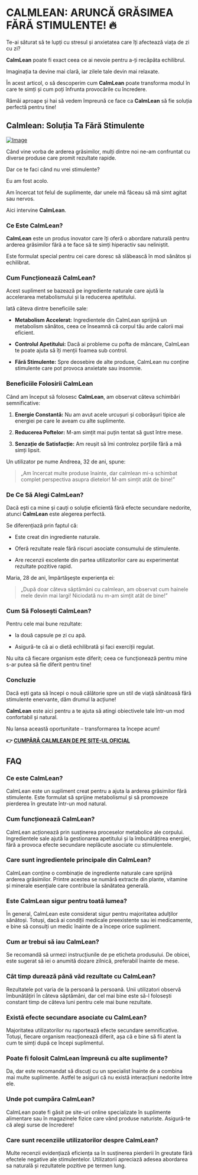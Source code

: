 # CALMLEAN: ARUNCĂ GRĂSIMEA FĂRĂ STIMULENTE! 🔥

Te-ai săturat să te lupți cu stresul și anxietatea care îți afectează viața de zi cu zi? 

**CalmLean** poate fi exact ceea ce ai nevoie pentru a-ți recăpăta echilibrul. 

Imaginația ta devine mai clară, iar zilele tale devin mai relaxate. 

În acest articol, o să descoperim cum **CalmLean** poate transforma modul în care te simți și cum poți înfrunta provocările cu încredere. 

Rămâi aproape și hai să vedem împreună ce face ca **CalmLean** să fie soluția perfectă pentru tine!

## Calmlean: Soluția Ta Fără Stimulente

[![Image](https://www2.sellhealth.com/238/calmlean-website-screenshot.jpg)](https://gchaffi.com/cXtltn5p)

Când vine vorba de arderea grăsimilor, mulți dintre noi ne-am confruntat cu diverse produse care promit rezultate rapide. 

Dar ce te faci când nu vrei stimulente?

Eu am fost acolo.

Am încercat tot felul de suplimente, dar unele mă făceau să mă simt agitat sau nervos. 

Aici intervine **CalmLean**.

### Ce Este CalmLean?

**CalmLean** este un produs inovator care îți oferă o abordare naturală pentru arderea grăsimilor fără a te face să te simți hiperactiv sau neliniștit. 

Este formulat special pentru cei care doresc să slăbească în mod sănătos și echilibrat.

### Cum Funcționează CalmLean?

Acest supliment se bazează pe ingrediente naturale care ajută la accelerarea metabolismului și la reducerea apetitului. 

Iată câteva dintre beneficiile sale:

- **Metabolism Accelerat:** Ingredientele din CalmLean sprijină un metabolism sănătos, ceea ce înseamnă că corpul tău arde calorii mai eficient.
  
- **Controlul Apetitului:** Dacă ai probleme cu pofta de mâncare, CalmLean te poate ajuta să îți menții foamea sub control.

- **Fără Stimulente:** Spre deosebire de alte produse, CalmLean nu conține stimulente care pot provoca anxietate sau insomnie.

### Beneficiile Folosirii CalmLean

Când am început să folosesc **CalmLean**, am observat câteva schimbări semnificative:

1. **Energie Constantă:** Nu am avut acele urcușuri și coborâșuri tipice ale energiei pe care le aveam cu alte suplimente.
   
2. **Reducerea Poftelor:** M-am simțit mai puțin tentat să gust între mese.

3. **Senzație de Satisfacție:** Am reușit să îmi controlez porțiile fără a mă simți lipsit.

Un utilizator pe nume Andreea, 32 de ani, spune:

> „Am încercat multe produse înainte, dar calmlean mi-a schimbat complet perspectiva asupra dietelor! M-am simțit atât de bine!”

### De Ce Să Alegi CalmLean?

Dacă ești ca mine și cauți o soluție eficientă fără efecte secundare nedorite, atunci **CalmLean** este alegerea perfectă. 

Se diferențiază prin faptul că:

- Este creat din ingrediente naturale.
  
- Oferă rezultate reale fără riscuri asociate consumului de stimulente.

- Are recenzii excelente din partea utilizatorilor care au experimentat rezultate pozitive rapid.

Maria, 28 de ani, împărtășește experiența ei:

> „După doar câteva săptămâni cu calmlean, am observat cum hainele mele devin mai largi! Niciodată nu m-am simțit atât de bine!”

### Cum Să Folosești CalmLean?

Pentru cele mai bune rezultate:

- Ia două capsule pe zi cu apă.
  
- Asigură-te că ai o dietă echilibrată și faci exerciții regulat.

Nu uita că fiecare organism este diferit; ceea ce funcționează pentru mine s-ar putea să fie diferit pentru tine!

### Concluzie

Dacă ești gata să începi o nouă călătorie spre un stil de viață sănătoasă fără stimulente enervante, dăm drumul la acțiune!

**CalmLean** este aici pentru a te ajuta să atingi obiectivele tale într-un mod confortabil și natural. 

Nu lansa această oportunitate – transformarea ta începe acum!



**👉 [CUMPĂRĂ CALMLEAN DE PE SITE-UL OFICIAL](https://gchaffi.com/cXtltn5p)**

## FAQ

### Ce este CalmLean?
CalmLean este un supliment creat pentru a ajuta la arderea grăsimilor fără stimulente. Este formulat să sprijine metabolismul și să promoveze pierderea în greutate într-un mod natural.

### Cum funcționează CalmLean?
CalmLean acționează prin susținerea proceselor metabolice ale corpului. Ingredientele sale ajută la gestionarea apetitului și la îmbunătățirea energiei, fără a provoca efecte secundare neplăcute asociate cu stimulentele.

### Care sunt ingredientele principale din CalmLean?
CalmLean conține o combinație de ingrediente naturale care sprijină arderea grăsimilor. Printre acestea se numără extracte din plante, vitamine și minerale esențiale care contribuie la sănătatea generală.

### Este CalmLean sigur pentru toată lumea?
În general, CalmLean este considerat sigur pentru majoritatea adulților sănătoși. Totuși, dacă ai condiții medicale preexistente sau iei medicamente, e bine să consulți un medic înainte de a începe orice supliment.

### Cum ar trebui să iau CalmLean?
Se recomandă să urmezi instrucțiunile de pe eticheta produsului. De obicei, este sugerat să iei o anumită dozare zilnică, preferabil înainte de mese.

### Cât timp durează până văd rezultate cu CalmLean?
Rezultatele pot varia de la persoană la persoană. Unii utilizatori observă îmbunătățiri în câteva săptămâni, dar cel mai bine este să-l folosești constant timp de câteva luni pentru cele mai bune rezultate.

### Există efecte secundare asociate cu CalmLean?
Majoritatea utilizatorilor nu raportează efecte secundare semnificative. Totuși, fiecare organism reacționează diferit, așa că e bine să fii atent la cum te simți după ce începi suplimentul.

### Poate fi folosit CalmLean împreună cu alte suplimente?
Da, dar este recomandat să discuți cu un specialist înainte de a combina mai multe suplimente. Astfel te asiguri că nu există interacțiuni nedorite între ele.

### Unde pot cumpăra CalmLean?
CalmLean poate fi găsit pe site-uri online specializate în suplimente alimentare sau în magazinele fizice care vând produse naturiste. Asigură-te că alegi surse de încredere!

### Care sunt recenziile utilizatorilor despre CalmLean?
Multe recenzii evidențiază eficiența sa în susținerea pierderii în greutate fără efectele negative ale stimulentelor. Utilizatorii apreciază adesea abordarea sa naturală și rezultatele pozitive pe termen lung.